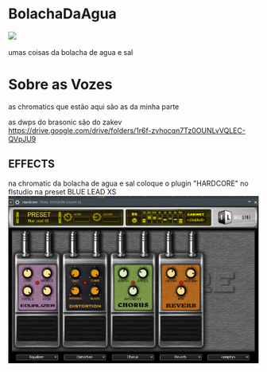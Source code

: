 # BolachaDaAgua
![](https://achatadasdietas.blogfolha.uol.com.br/files/2018/05/cracker-2-1322041-640x480.jpg)

umas coisas da bolacha de agua e sal


# Sobre as Vozes
as chromatics que estão aqui são as da minha parte

as dwps do brasonic são do zakev
https://drive.google.com/drive/folders/1r6f-zvhocqn7Tz0OUNLvVQLEC-QVpJU9

## EFFECTS

na chromatic da bolacha de agua e sal coloque o plugin "HARDCORE" no flstudio
na preset BLUE LEAD XS
![](https://raw.githubusercontent.com/MiniRaposaGAMER/BolachaDaAgua/main/Captura%20de%20tela%202022-11-14%20153117.png)
